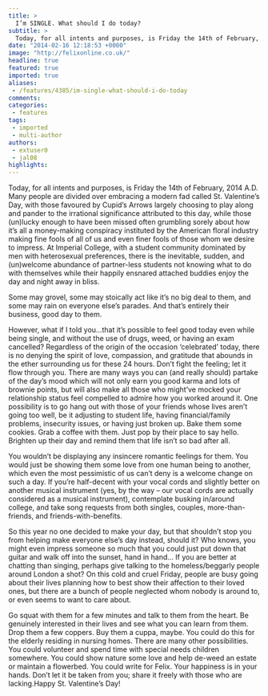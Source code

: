 ```yaml
---
title: >
  I’m SINGLE. What should I do today?
subtitle: >
  Today, for all intents and purposes, is Friday the 14th of February, 2014 A.D. Many people are divided over embracing a modern fad called St. Valentine’s Day, with those favoured by Cupid’s Arrows largely choosing to play along and pander...
date: "2014-02-16 12:18:53 +0000"
image: "http://felixonline.co.uk/"
headline: true
featured: true
imported: true
aliases:
 - /features/4385/im-single-what-should-i-do-today
comments:
categories:
 - features
tags:
 - imported
 - multi-author
authors:
 - extuser0
 - jal08
highlights:
---
```


Today, for all intents and purposes, is Friday the 14th of February, 2014 A.D. Many people are divided over embracing a modern fad called St. Valentine’s Day, with those favoured by Cupid’s Arrows largely choosing to play along and pander to the irrational significance attributed to this day, while those (un)lucky enough to have been missed often grumbling sorely about how it’s all a money-making conspiracy instituted by the American floral industry making fine fools of all of us and even finer fools of those whom we desire to impress.
At Imperial College, with a student community dominated by men with heterosexual preferences, there is the inevitable, sudden, and (un)welcome abundance of partner-less students not knowing what to do with themselves while their happily ensnared attached buddies enjoy the day and night away in bliss.

Some may grovel, some may stoically act like it’s no big deal to them, and some may rain on everyone else’s parades. And that’s entirely their business, good day to them.

However, what if I told you…that it’s possible to feel good today even while being single, and without the use of drugs, weed, or having an exam cancelled?
Regardless of the origin of the occasion ‘celebrated’ today, there is no denying the spirit of love, compassion, and gratitude that abounds in the ether surrounding us for these 24 hours. Don’t fight the feeling; let it flow through you.
There are many ways you can (and really should) partake of the day’s mood which will not only earn you good karma and lots of brownie points, but will also make all those who might’ve mocked your relationship status feel compelled to admire how you worked around it.
One possibility is to go hang out with those of your friends whose lives aren’t going too well, be it adjusting to student life, having financial/family problems, insecurity issues, or having just broken up. Bake them some cookies. Grab a coffee with them. Just pop by their place to say hello. Brighten up their day and remind them that life isn’t so bad after all.

You wouldn’t be displaying any insincere romantic feelings for them. You would just be showing them some love from one human being to another, which even the most pessimistic of us can’t deny is a welcome change on such a day.
If you’re half-decent with your vocal cords and slightly better on another musical instrument (yes, by the way – our vocal cords are actually considered as a musical instrument), contemplate busking in/around college, and take song requests from both singles, couples, more-than-friends, and friends-with-benefits.

So this year no one decided to make your day, but that shouldn’t stop you from helping make everyone else’s day instead, should it? Who knows, you might even impress someone so much that you could just put down that guitar and walk off into the sunset, hand in hand…
If you are better at chatting than singing, perhaps give talking to the homeless/beggarly people around London a shot? On this cold and cruel Friday, people are busy going about their lives planning how to best show their affection to their loved ones, but there are a bunch of people neglected whom nobody is around to, or even seems to want to care about.

Go squat with them for a few minutes and talk to them from the heart. Be genuinely interested in their lives and see what you can learn from them. Drop them a few coppers. Buy them a cuppa, maybe. You could do this for the elderly residing in nursing homes.
There are many other possibilities. You could volunteer and spend time with special needs children somewhere. You could show nature some love and help de-weed an estate or maintain a flowerbed. You could write for Felix.
Your happiness is in your hands. Don’t let it be taken from you; share it freely with those who are lacking.Happy St. Valentine’s Day!
